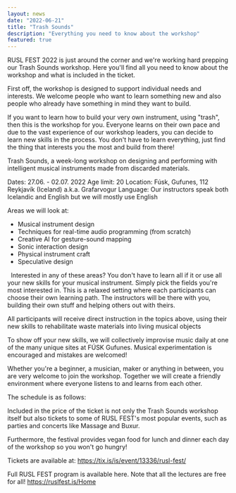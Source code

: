 ```yaml
---
layout: news
date: "2022-06-21"
title: "Trash Sounds"
description: "Everything you need to know about the workshop"
featured: true
---
```


<script>
  import CaptionedImage from "../../components/Images/CaptionedImage.svelte"
</script>

RUSL FEST 2022 is just around the corner and we're working hard prepping our Trash Sounds workshop. Here you'll find all you need to know about the workshop and what is included in the ticket. 

First off, the workshop is designed to support individual needs and interests. We welcome people who want to learn something new and also people who already have something in mind they want to build. 

If you want to learn how to build your very own instrument, using "trash", then this is the workshop for you. Everyone learns on their own pace and due to the vast experience of our workshop leaders, you can decide to learn new skills in the process. You don't have to learn everything, just find the thing that interests you the most and build from there!

<CaptionedImage
  src="news/trash-group.jpg"
  alt="A group of workshop leaders sitting and smiling."
  caption="The workshop leaders: Robin, Karl, Sean, Sigga and Jack."/>

Trash Sounds, a week-long workshop on designing and performing with intelligent musical instruments made from discarded materials.

Dates: 27.06. - 02.07. 2022
Age limit: 20
Location: Fúsk, Gufunes, 112 Reykjavík (Iceland) a.k.a. Grafarvogur
Language: Our instructors speak both Icelandic and English but we will mostly use English

Areas we will look at:
&nbsp;
- Musical instrument design
- Techniques for real-time audio programming (from scratch)
- Creative AI for gesture-sound mapping
- Sonic interaction design
- Physical instrument craft
- Speculative design 

&nbsp;
Interested in any of these areas? You don't have to learn all if it or use all your new skills for your musical instrument. Simply pick the fields you're most interested in. This is a relaxed setting where each participants can choose their own learning path. The instructors will be there with you, building their own stuff and helping others out with theirs. 

<CaptionedImage
  src="news/trash-stuff1.jpg"
  alt="Various musical instruments and other things on a yellow surface."
  caption="Anything can be a musical instrument if you've got imagination."/>

All participants will receive direct instruction in the topics above, using their new skills to rehabilitate waste materials into living musical objects

To show off your new skills, we will collectively improvise music daily at one of the many unique sites at FÚSK Gufunes. Musical experimentation is encouraged and mistakes are welcomed! 

Whether you're a beginner, a musician, maker or anything in between, you are very welcome to join the workshop. Together we will create a friendly environment where everyone listens to and learns from each other.

The schedule is as follows:

<CaptionedImage
  src="news/trash_schedule.png"
  alt="MON 27, Welcome, Free Lunch!, Workshop, Lecture, Warm Up Party, TUE 28, Workshop, Free Lunch!, Workshop, Lecture, Movie Screening, WED 29 Workshop, Free Lunch!, Workshop, Lecture, , Exp. and Trash Music, THU 30, Workshop Free Lunch!, Workshop, Lecture, , Radio and Massage Party, FRI 01, Optional Workshop, Free Lunch!, Workshop, Dinner, Fúsk Folk Vibe, SAT 02, Presentaiton, Buxur Party."
  caption="The Schedule for the Festival"/>

Included in the price of the ticket is not only the Trash Sounds workshop itself but also tickets to some of RUSL FEST's most popular events, such as parties and concerts like Massage and Buxur. 

Furthermore, the festival provides vegan food for lunch and dinner each day of the workshop so you won't go hungry! 

<CaptionedImage
  src="news/trash-stuff2.jpg"
  alt="Various things on a yellow table, including boxes with electronics and string cases, a Moog theramin, drum sticks, an empty drinking bottle and electronic cables. In the background, a man holding an interesting wooeden instrument."
  caption=""/>

Tickets are available at:
https://tix.is/is/event/13336/rusl-fest/

Full RUSL FEST program is available here. Note that all the lectures are free for all!
https://ruslfest.is/Home
